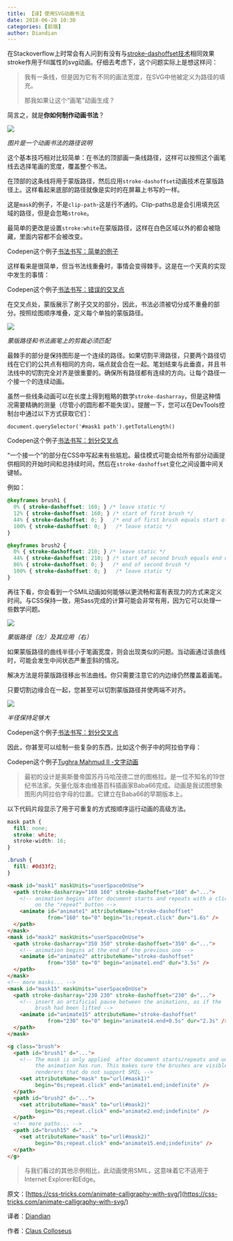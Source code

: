 ```yaml
---
title: 【译】使用SVG动画书法
date: 2018-06-28 10:30
categories: [前端]
author: Diandian
---
```

在Stackoverflow上时常会有人问到有没有与[stroke-dashoffset技术](https://css-tricks.com/svg-line-animation-works/)相同效果 stroke作用于fill属性的svg动画。仔细去考虑下，这个问题实际上是想这样问：

<!-- more -->

> 我有一条线，但是因为它有不同的画法宽度，在SVG中他被定义为路径的填充。
> 
> 那我如果让这个“画笔”动画生成？

简言之，就是**你如何制作动画书法**？

![](/images/2018-06-28-animate-calligraphy-with-svg/1.svg)

*图片是一个动画书法的路径说明*

这个基本技巧相对比较简单：在书法的顶部画一条线路径，这样可以按照这个画笔线去选择笔画的宽度，覆盖整个书法。

在顶部的这条线将用于蒙版路径，然后应用`stroke-dashoffset`动画技术在蒙版路径上。这样看起来底部的路径就像是实时的在屏幕上书写的一样。

这是`mask`的例子，不是`clip-path`-这是行不通的。Clip-paths总是会引用填充区域的路径，但是会忽略`stroke`。

最简单的更改是设置`stroke:white`在蒙版路径，这样在白色区域以外的都会被隐藏，里面内容都不会被改变。

Codepen这个例子[书法书写：简单的例子](https://codepen.io/ccprog/pen/yjjmrB/)

这样看来是很简单，但当书法线重叠时，事情会变得棘手。这是在一个天真的实现中发生的事情：

Codepen这个例子[书法书写：错误的交叉点](https://codepen.io/ccprog/pen/zjaOjd/)

在交叉点处，蒙版展示了刷子交叉的部分，因此，书法必须被切分成不重叠的部分。按照绘图顺序堆叠，定义每个单独的蒙版路径。

![](/images/2018-06-28-animate-calligraphy-with-svg/2.svg)

*蒙版路径和书法画笔上的剪裁必须匹配*

最棘手的部分是保持图形是一个连续的路径。如果切割平滑路径，只要两个路径切线在它们的公共点有相同的方向，端点就会合在一起。笔划结束与此垂直，并且书法线中的切割完全对齐是很重要的。确保所有路径都有连续的方向。让每个路径一个接一个的连续动画。

虽然一些线条动画可以在长度上得到粗略的数学`stroke-dasharray`，但是这种情况需要精确的测量（尽管小的圆形都不能失误）。提醒一下，您可以在DevTools控制台中通过以下方式获取它们：

```JS
document.querySelector('#mask1 path').getTotalLength()
```
Codepen这个例子[书法书写：划分交叉点](https://codepen.io/ccprog/pen/VxdZGE/)

“一个接一个”的部分在CSS中写起来有些尴尬。最佳模式可能会给所有部分动画提供相同的开始时间和总持续时间，然后在`stroke-dashoffset`变化之间设置中间关键帧。

例如：

```CSS
@keyframes brush1 {
  0% { stroke-dashoffset: 160; } /* leave static */
  12% { stroke-dashoffset: 160; } /* start of first brush */
  44% { stroke-dashoffset: 0; }   /* end of first brush equals start of second */
  100% { stroke-dashoffset: 0; }   /* leave static */
}

@keyframes brush2 {
  0% { stroke-dashoffset: 210; } /* leave static */
  44% { stroke-dashoffset: 210; } /* start of second brush equals end of first */
  86% { stroke-dashoffset: 0; }   /* end of second brush */
  100% { stroke-dashoffset: 0; }   /* leave static */
}

```

再往下看，你会看到一个SMIL动画如何能够以更流畅和富有表现力的方式来定义时间。与CSS保持一致，用Sass完成的计算可能会非常有用，因为它可以处理一些数学问题。

![](/images/2018-06-28-animate-calligraphy-with-svg/3.svg)

*蒙版路径（左）及其应用（右）*

如果蒙版路径的曲线半径小于笔画宽度，则会出现类似的问题。当动画通过该曲线时，可能会发生中间状态严重歪斜的情况。

解决方法是将蒙版路径移出书法曲线。你只需要注意它的内边缘仍然覆盖着画笔。

只要切割边缘合在一起，您甚至可以切割蒙版路径并使两端不对齐。

![](/images/2018-06-28-animate-calligraphy-with-svg/4.svg)

*半径保持足够大*

Codepen这个例子[书法书写：划分交叉点](https://codepen.io/ccprog/pen/yjENdM/)

因此，你甚至可以绘制一些复杂的东西，比如这个例子中的阿拉伯字母：

Codepen这个例子[Tughra Mahmud II  -文字动画](https://codepen.io/ccprog/pen/xzKPMY/)

>最初的设计是奥斯曼帝国苏丹马哈茂德二世的图格拉。是一位不知名的19世纪书法家。矢量化版本由维基百科插画家Baba66完成。动画是我试图想象图形内阿拉伯字母的位置。它建立在Baba66的早期版本上。

以下代码片段显示了用于可重复的方式按顺序运行动画的高级方法。

```CSS
mask path {
  fill: none;
  stroke: white;
  stroke-width: 16;
}

.brush {
  fill: #0d33f2;
}
```

```HTML
<mask id="mask1" maskUnits="userSpaceOnUse">
  <path stroke-dasharray="160 160" stroke-dashoffset="160" d="...">
    <!-- animation begins after document starts and repeats with a click
         on the "repeat" button -->
    <animate id="animate1" attributeName="stroke-dashoffset"
             from="160" to="0" begin="1s;repeat.click" dur="1.6s" />
  </path>
</mask>
<mask id="mask2" maskUnits="userSpaceOnUse">
  <path stroke-dasharray="350 350" stroke-dashoffset="350" d="...">
    <!-- animation begins at the end of the previous one -->
    <animate id="animate2" attributeName="stroke-dashoffset"
             from="350" to="0" begin="animate1.end" dur="3.5s" />
  </path>
</mask>
<!-- more masks... -->
<mask id="mask15" maskUnits="userSpaceOnUse">
  <path stroke-dasharray="230 230" stroke-dashoffset="230" d="...">
    <!-- insert an artificial pause between the animations, as if the
         brush had been lifted -->
    <animate id="animate15" attributeName="stroke-dashoffset"
             from="230" to="0" begin="animate14.end+0.5s" dur="2.3s" />
  </path>
</mask>

<g class="brush">
  <path id="brush1" d="...">
    <!-- The mask is only applied  after document starts/repeats and until
         the animation has run. This makes sure the brushes are visible in
         renderers that do not support SMIL -->
    <set attributeName="mask" to="url(#mask1)"
         begin="0s;repeat.click" end="animate1.end;indefinite" />
  </path>
  <path id="brush2" d="...">
    <set attributeName="mask" to="url(#mask2)"
         begin="0s;repeat.click" end="animate2.end;indefinite" />
  </path>
  <!-- more paths... -->
  <path id="brush15" d="...">
    <set attributeName="mask" to="url(#mask2)"
         begin="0s;repeat.click" end="animate15.end;indefinite" />
  </path>
</g>

```

> 与我们看过的其他示例相比，此动画使用SMIL，这意味着它不适用于Internet Explorer和Edge。


原文：[https://css-tricks.com/animate-calligraphy-with-svg/](https://css-tricks.com/animate-calligraphy-with-svg/)

译者：[Diandian](https://futu.im/author/Diandian)

作者：[Claus Colloseus](https://css-tricks.com/author/ccprog/)

